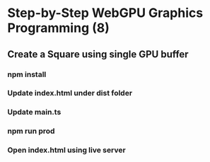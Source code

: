# Step-by-Step WebGPU Graphics Programming (8) 
## Create a Square using single GPU buffer

### npm install

### Update index.html under dist folder


### Update main.ts


### npm run prod

### Open index.html using live server